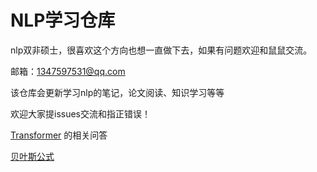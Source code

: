 # NLP学习仓库

nlp双非硕士，很喜欢这个方向也想一直做下去，如果有问题欢迎和鼠鼠交流。

邮箱：1347597531@qq.com

该仓库会更新学习nlp的笔记，论文阅读、知识学习等等

欢迎大家提issues交流和指正错误！

[Transformer](./Transformer_QA/Transformer_QA.md) 的相关问答

[贝叶斯公式](./学习笔记/贝叶斯公式.md)
